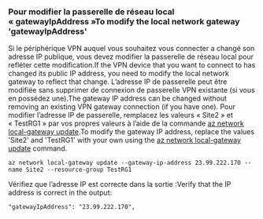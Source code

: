 ### <a name="to-modify-the-local-network-gateway-gatewayipaddress"></a><span data-ttu-id="6431a-101">Pour modifier la passerelle de réseau local « gatewayIpAddress »</span><span class="sxs-lookup"><span data-stu-id="6431a-101">To modify the local network gateway 'gatewayIpAddress'</span></span>

<span data-ttu-id="6431a-102">Si le périphérique VPN auquel vous souhaitez vous connecter a changé son adresse IP publique, vous devez modifier la passerelle de réseau local pour refléter cette modification.</span><span class="sxs-lookup"><span data-stu-id="6431a-102">If the VPN device that you want to connect to has changed its public IP address, you need to modify the local network gateway to reflect that change.</span></span> <span data-ttu-id="6431a-103">L’adresse IP de passerelle peut être modifiée sans supprimer de connexion de passerelle VPN existante (si vous en possédez une).</span><span class="sxs-lookup"><span data-stu-id="6431a-103">The gateway IP address can be changed without removing an existing VPN gateway connection (if you have one).</span></span> <span data-ttu-id="6431a-104">Pour modifier l’adresse IP de passerelle, remplacez les valeurs « Site2 » et « TestRG1 » par vos propres valeurs à l’aide de la commande [az network local-gateway update](https://docs.microsoft.com/cli/azure/network/local-gateway#update).</span><span class="sxs-lookup"><span data-stu-id="6431a-104">To modify the gateway IP address, replace the values 'Site2' and 'TestRG1' with your own using the [az network local-gateway update](https://docs.microsoft.com/cli/azure/network/local-gateway#update) command.</span></span>

```azurecli
az network local-gateway update --gateway-ip-address 23.99.222.170 --name Site2 --resource-group TestRG1
```

<span data-ttu-id="6431a-105">Vérifiez que l’adresse IP est correcte dans la sortie :</span><span class="sxs-lookup"><span data-stu-id="6431a-105">Verify that the IP address is correct in the output:</span></span>

```
"gatewayIpAddress": "23.99.222.170",
```